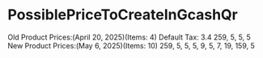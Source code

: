 # PossiblePriceToCreateInGcashQr

Old Product Prices:(April 20, 2025)(Items: 4) Default Tax: 3.4
259, 5, 5, 5 
New Product Prices:(May 6, 2025)(Items: 10)
259, 5, 5, 5, 9, 5, 7, 19, 159, 5
